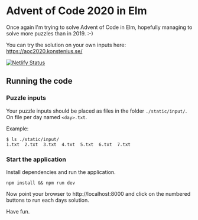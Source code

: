 # Advent of Code 2020 in Elm

Once again I'm trying to solve Advent of Code in Elm, hopefully managing to solve more puzzles than in 2019. :-)

You can try the solution on your own inputs here: https://aoc2020.konstenius.se/

[![Netlify Status](https://api.netlify.com/api/v1/badges/900fddfa-d8c4-4679-b07c-5188a161e59c/deploy-status)](https://app.netlify.com/sites/vigorous-ardinghelli-507321/deploys)

## Running the code 

### Puzzle inputs

Your puzzle inputs should be placed as files in the folder `./static/input/`. On file per day named `<day>.txt`.

Example:

```
$ ls ./static/input/
1.txt  2.txt  3.txt  4.txt  5.txt  6.txt  7.txt
```

### Start the application

Install dependencies and run the application.

```
npm install && npm run dev
```

Now point your browser to http://localhost:8000 and click on the numbered buttons to run each days solution.

Have fun.


